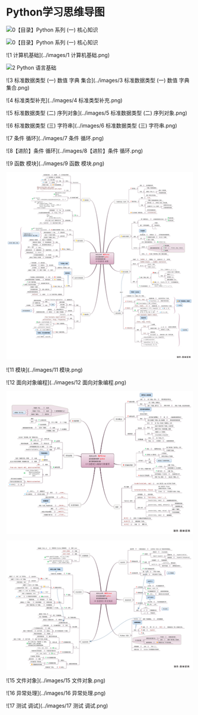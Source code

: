 # Python学习思维导图

![0【目录】Python 系列 (一)  核心知识](https://raw.githubusercontent.com/He-Xiang-best/Knowledge_Note/main/img/20210126150038.png)

![0【目录】Python 系列 (一)  核心知识](https://raw.githubusercontent.com/He-Xiang-best/Knowledge_Note/main/img/20210126145854.png)

![1 计算机基础](../images/1 计算机基础.png)

![2 Python 语言基础](https://raw.githubusercontent.com/He-Xiang-best/Knowledge_Note/main/img/20210126145901.png)

![3 标准数据类型 (一) 数值   字典   集合](../images/3 标准数据类型 (一) 数值   字典   集合.png)

![4 标准类型补充](../images/4 标准类型补充.png)

![5 标准数据类型 (二) 序列对象](../images/5 标准数据类型 (二) 序列对象.png)

![6 标准数据类型 (三) 字符串](../images/6 标准数据类型 (三) 字符串.png)

![7 条件   循环](../images/7 条件   循环.png)

![8【进阶】条件   循环](../images/8【进阶】条件   循环.png)

![9 函数   模块](../images/9 函数   模块.png)

![10【进阶】函数](../images/10【进阶】函数.png)

![11 模块](../images/11 模块.png)

![12 面向对象编程](../images/12 面向对象编程.png)

![13【进阶】面向对象编程](../images/13【进阶】面向对象编程.png)

![14【进阶】补充知识](../images/14【进阶】补充知识.png)

![15 文件对象](../images/15 文件对象.png)

![16 异常处理](../images/16 异常处理.png)

![17 测试   调试](../images/17 测试   调试.png)